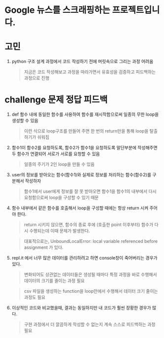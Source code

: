 # Google 뉴스를 스크래핑하는 프로젝트입니다.

# 고민

1. python 구조 설계 과정에서 코드 작성하기 전에 머릿속으로 그리는 과정 어려움

   > 지금은 코드 작성해보고 과정을 따라가면서 유효성을 검증하고 피드백하는 과정으로 진행

# challenge 문제 정답 피드백

1. def 함수 내에 동일한 함수를 사용하여 함수를 재시작함으로써 일종의 무한 loop을 생성할 수 있음

   > 이런 식으로 loop구조를 만들어 주면 한 번의 return만을 통해 loop을 탈출하기가 쉬워짐

2. 함수1이 함수2를 요청하도록, 함수2가 함수1을 요청하도록 말단부분에 작성해주면 두 함수가 연결되어 서로가 서로를 요청할 수 있음

   > 일종의 주기가 2인 loop을 만들 수 있음

3. user의 정보를 받아오는 함수(함수1)와 실제로 정보를 처리하는 함수(함수2)를 구분해서 작성하자

   > 함수1에서 user에게 정보를 잘 못 받아오면 함수1을 함수1의 내부에서 다시 요청함으로써 loop을 구성할 수 있기 때문

4. 함수 내부에서 같은 함수를 호출해서 loop을 구성할 때에는 항상 return 시켜 주어야 한다.

   > return 시키지 않으면, 함수의 종료 후에 (호출한 point 이후부터) 함수가 다시 수행되는데 이때 문제가 발생한다.

   > 대표적으로는, UnboundLocalError: local variable referenced before assignment 가 있다.

5. repl.it 에서 너무 많은 데이터를 관리하려고 하면 console창이 죽어버리는 경우가 있다.

   > 변화되어도 상관없는 데이터들은 생성될 때마다 특정 과정을 바로 수행해서 데이터의 크기를 줄이는 과정 필요

   > csv 파일을 생성하는 function을 loop안에서 수행해서 데이터 크기 줄이는 과정도 필요

6. 이상적인 코드와 비교했을때, 결과는 동일하지만 내 코드가 훨씬 장황한 경우가 많다.

   > 구현 과정에서 더 깔끔하게 작성할 수 없는지 계속 스스로 피드백하는 과정 필요
